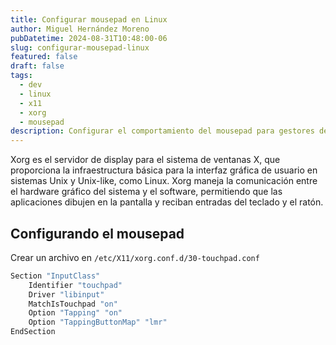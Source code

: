 ```yaml
---
title: Configurar mousepad en Linux 
author: Miguel Hernández Moreno
pubDatetime: 2024-08-31T10:48:00-06
slug: configurar-mousepad-linux
featured: false
draft: false
tags:
  - dev
  - linux
  - x11
  - xorg
  - mousepad
description: Configurar el comportamiento del mousepad para gestores de ventanas basados en x11
---
```


Xorg es el servidor de display para el sistema de ventanas X, que proporciona la infraestructura básica para la interfaz gráfica de usuario en sistemas Unix y Unix-like, como Linux. Xorg maneja la comunicación entre el hardware gráfico del sistema y el software, permitiendo que las aplicaciones dibujen en la pantalla y reciban entradas del teclado y el ratón.

## Configurando el mousepad

Crear un archivo en `/etc/X11/xorg.conf.d/30-touchpad.conf`

```bash
Section "InputClass"
    Identifier "touchpad"
    Driver "libinput"
    MatchIsTouchpad "on"
    Option "Tapping" "on"
    Option "TappingButtonMap" "lmr"
EndSection
```
